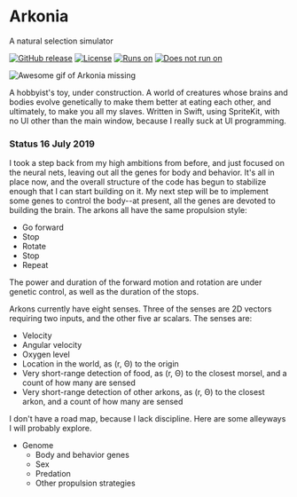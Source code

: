 # Arkonia
A natural selection simulator

[![GitHub release](https://img.shields.io/github/release-pre/SaganRitual/Arkonia.svg?style=plastic)](https://github.com/SaganRitual/Arkonia/tree/v0.1)
[![License](https://img.shields.io/github/license/SaganRitual/Arkonia.svg?style=plastic)](https://github.com/SaganRitual/Arkonia/blob/dev/LICENSE)
[![Runs on](https://img.shields.io/badge/Platform-macOS%20only-blue.svg?style=plastic)](https://www.apple.com/macos/)
[![Does not run on](https://img.shields.io/badge/Platform-not%20iOS-red.svg?style=plastic)](https://www.urbandictionary.com/define.php?term=SOL)

![Awesome gif of Arkonia missing](https://github.com/SaganRitual/Arkonia/blob/exp/MovieforREADME.gif)

A hobbyist's toy, under construction. A world of creatures whose brains and bodies evolve
genetically to make them better at eating each other, and ultimately, to make you all my slaves.
Written in Swift, using SpriteKit, with no UI other than the main window, because I really
suck at UI programming.

### Status 16 July 2019

I took a step back from my high ambitions from before, and just focused on the neural nets, leaving
out all the genes for body and behavior. It's all in place now, and the overall structure of the code
has begun to stabilize enough that I can start building on it. My next step will be
to implement some genes to control the body--at present, all the genes are devoted to building the
brain. The arkons all have the same propulsion style:

* Go forward
* Stop
* Rotate
* Stop
* Repeat

The power and duration of the forward motion and rotation are under genetic control, as well as the duration of
the stops.

Arkons currently have eight senses. Three of the senses are 2D vectors requiring two inputs, and
the other five ar scalars. The senses are:

* Velocity
* Angular velocity
* Oxygen level
* Location in the world, as (r, Θ) to the origin
* Very short-range detection of food, as (r, Θ) to the closest morsel, and a count of how many are sensed
* Very short-range detection of other arkons, as (r, Θ) to the closest arkon, and a count of how many are sensed

I don't have a road map, because I lack discipline. Here are some alleyways I will probably explore.

* Genome
  * Body and behavior genes
  * Sex
  * Predation
  * Other propulsion strategies
